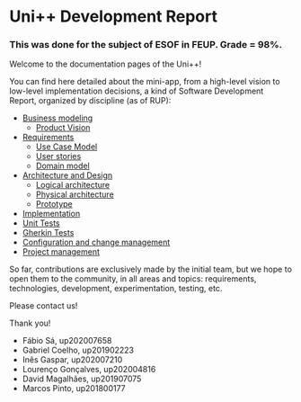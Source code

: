 # Uni++ Development Report

### This was done for the subject of ESOF in FEUP. Grade = 98%.

Welcome to the documentation pages of the Uni++!

You can find here detailed about the mini-app, from a high-level vision to low-level implementation decisions, a kind of Software Development Report, organized by discipline (as of RUP): 

* [Business modeling](https://github.com/LEIC-ES-2021-22/2LEIC05T2/blob/main/docs/ProductVision.md) 
  * [Product Vision](https://github.com/LEIC-ES-2021-22/2LEIC05T2/blob/main/docs/ProductVision.md)
* [Requirements](https://github.com/LEIC-ES-2021-22/2LEIC05T2/blob/main/docs/Requirements.md)
  * [Use Case Model](https://github.com/LEIC-ES-2021-22/2LEIC05T2/blob/main/docs/Requirements.md#use-case-model)
  * [User stories](https://github.com/LEIC-ES-2021-22/2LEIC05T2/issues)
  * [Domain model](https://github.com/LEIC-ES-2021-22/2LEIC05T2/blob/main/docs/Requirements.md#domain-model)
* [Architecture and Design](https://github.com/LEIC-ES-2021-22/2LEIC05T2/blob/main/docs/ArchitectureAndDesign.md)
  * [Logical architecture](https://github.com/LEIC-ES-2021-22/2LEIC05T2/blob/main/docs/ArchitectureAndDesign.md#logical-architecture)
  * [Physical architecture](https://github.com/LEIC-ES-2021-22/2LEIC05T2/blob/main/docs/ArchitectureAndDesign.md#physical-architecture)
  * [Prototype](https://github.com/LEIC-ES-2021-22/2LEIC05T2/blob/main/docs/ArchitectureAndDesign.md#vertical-prototype)
* [Implementation](https://github.com/LEIC-ES-2021-22/2LEIC05T2/tree/main/src/lib)
* [Unit Tests](https://github.com/LEIC-ES-2021-22/2LEIC05T2/tree/main/src/test/unit/view/Pages)
* [Gherkin Tests](https://github.com/LEIC-ES-2021-22/2LEIC05T2/tree/main/src/test_driver)
* [Configuration and change management]()
* [Project management](https://github.com/LEIC-ES-2021-22/2LEIC05T2/blob/main/docs/ProjectManagement.md#project-management)

So far, contributions are exclusively made by the initial team, but we hope to open them to the community, in all areas and topics: requirements, technologies, development, experimentation, testing, etc.

Please contact us! 

Thank you!

- Fábio Sá, up202007658
- Gabriel Coelho, up201902223
- Inês Gaspar, up202007210
- Lourenço Gonçalves, up202004816
- David Magalhães, up201907075
- Marcos Pinto, up201800177
